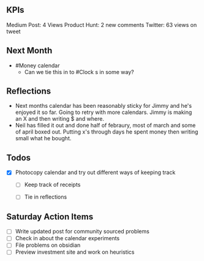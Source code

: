 ## KPIs

Medium Post: 4 Views
Product Hunt: 2 new comments
Twitter: 63 views on tweet

## Next Month
- #Money calendar
	- Can we tie this in to #Clock s in some way?

## Reflections
- Next months calendar has been reasonably sticky for Jimmy and he's enjoyed it so far. Going to retry with more calendars. Jimmy is making an X and then writing $ and where.
- Neil has filled it out and done half of febraury, most of march and some of april boxed out. Putting x's through days he spent money then writing small what he bought.

 
## Todos
- [x] Photocopy calendar and try out different ways of keeping track
	- [ ] Keep track of receipts
	- [ ] Tie in reflections


## Saturday Action Items
- [ ] Write updated post for community sourced problems
- [ ] Check in about the calendar experiments
- [ ] File problems on obsidian
- [ ] Preview investment site and work on heuristics